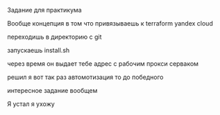 Задание для практикума

Вообще концепция в том что привязываешь к terraform yandex cloud

переходишь в директорию с git

запускаешь install.sh

через время он выдает тебе адрес с рабочим прокси серваком

решил я вот так раз автомотизация то до победного

интересное задание вообщем

Я устал я ухожу 
